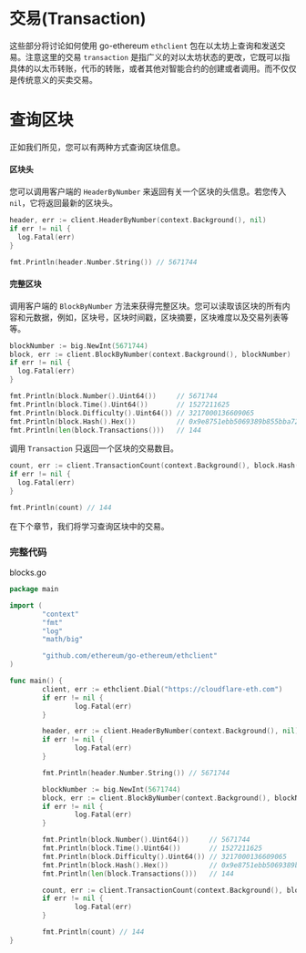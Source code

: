 
# **交易(****Transaction****)**

这些部分将讨论如何使用 go-ethereum `ethclient` 包在以太坊上查询和发送交易。注意这里的交易 `transaction` 是指广义的对以太坊状态的更改，它既可以指具体的以太币转账，代币的转账，或者其他对智能合约的创建或者调用。而不仅仅是传统意义的买卖交易。

# **查询区块**

正如我们所见，您可以有两种方式查询区块信息。

#### **区块头**

您可以调用客户端的 `HeaderByNumber` 来返回有关一个区块的头信息。若您传入 `nil`，它将返回最新的区块头。

```go
header, err := client.HeaderByNumber(context.Background(), nil)
if err != nil {
  log.Fatal(err)
}

fmt.Println(header.Number.String()) // 5671744
```

#### **完整区块**

调用客户端的 `BlockByNumber` 方法来获得完整区块。您可以读取该区块的所有内容和元数据，例如，区块号，区块时间戳，区块摘要，区块难度以及交易列表等等。

```go
blockNumber := big.NewInt(5671744)
block, err := client.BlockByNumber(context.Background(), blockNumber)
if err != nil {
  log.Fatal(err)
}

fmt.Println(block.Number().Uint64())     // 5671744
fmt.Println(block.Time().Uint64())       // 1527211625
fmt.Println(block.Difficulty().Uint64()) // 3217000136609065
fmt.Println(block.Hash().Hex())          // 0x9e8751ebb5069389b855bba72d94902cc385042661498a415979b7b6ee9ba4b9
fmt.Println(len(block.Transactions()))   // 144
```

调用 `Transaction` 只返回一个区块的交易数目。

```go
count, err := client.TransactionCount(context.Background(), block.Hash())
if err != nil {
  log.Fatal(err)
}

fmt.Println(count) // 144
```

在下个章节，我们将学习查询区块中的交易。

### **完整代码**

blocks.go

```go
package main

import (
        "context"
        "fmt"
        "log"
        "math/big"

        "github.com/ethereum/go-ethereum/ethclient"
)

func main() {
        client, err := ethclient.Dial("https://cloudflare-eth.com")
        if err != nil {
                log.Fatal(err)
        }

        header, err := client.HeaderByNumber(context.Background(), nil)
        if err != nil {
                log.Fatal(err)
        }

        fmt.Println(header.Number.String()) // 5671744

        blockNumber := big.NewInt(5671744)
        block, err := client.BlockByNumber(context.Background(), blockNumber)
        if err != nil {
                log.Fatal(err)
        }

        fmt.Println(block.Number().Uint64())     // 5671744
        fmt.Println(block.Time().Uint64())       // 1527211625
        fmt.Println(block.Difficulty().Uint64()) // 3217000136609065
        fmt.Println(block.Hash().Hex())          // 0x9e8751ebb5069389b855bba72d94902cc385042661498a415979b7b6ee9ba4b9
        fmt.Println(len(block.Transactions()))   // 144

        count, err := client.TransactionCount(context.Background(), block.Hash())
        if err != nil {
                log.Fatal(err)
        }

        fmt.Println(count) // 144
}
```
